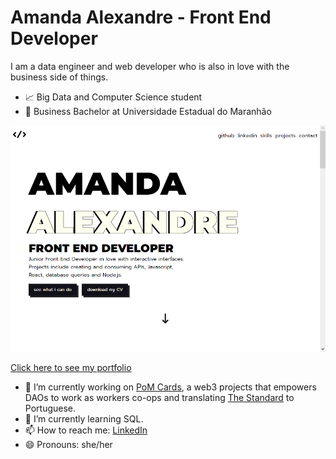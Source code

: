 # Amanda Alexandre - Front End Developer

I am a data engineer and web developer who is also in love with the business side of things.

 - 📈 Big Data and Computer Science student
 - 💼 Business Bachelor at Universidade Estadual do Maranhão

![Front End Portfolio](portfolio_cover.png)

[Click here to see my portfolio](https://amandaalexandre.github.io)

- 🔭 I’m currently working on [PoM Cards](https://github.com/beastdao/pom_frontend), a web3 projects that empowers DAOs to work as workers co-ops and translating [The Standard](https://github.com/hassanhabib/The-Standard-Portuguese) to Portuguese.
- 🌱 I’m currently learning SQL.
- 📫 How to reach me: [LinkedIn](https://www.linkedin.com/in/amandavieiradev)
- 😄 Pronouns: she/her
